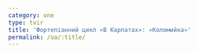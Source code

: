 ```yaml
---
category: one
type: tvir
title: 'Фортепіанний цикл «В Карпатах»: «Коломийка»'
permalink: /ua/:title/
---
```


